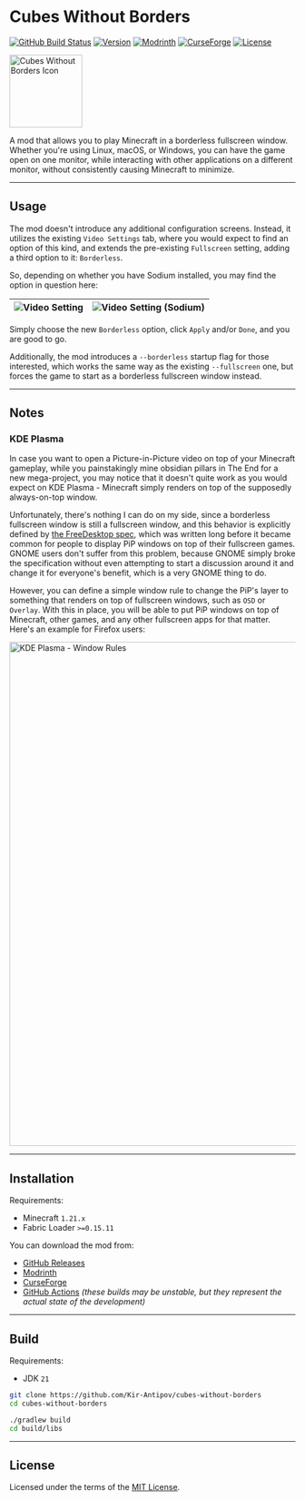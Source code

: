 # Cubes Without Borders

[![GitHub Build Status](https://img.shields.io/github/actions/workflow/status/Kir-Antipov/cubes-without-borders/build-artifacts.yml?style=flat&logo=github&cacheSeconds=3600)](https://github.com/Kir-Antipov/cubes-without-borders/actions/workflows/build-artifacts.yml)
[![Version](https://img.shields.io/github/v/release/Kir-Antipov/cubes-without-borders?sort=date&style=flat&label=version&cacheSeconds=3600)](https://github.com/Kir-Antipov/cubes-without-borders/releases/latest)
[![Modrinth](https://img.shields.io/badge/dynamic/json?color=00AF5C&label=Modrinth&query=title&url=https://api.modrinth.com/v2/project/cubes-without-borders&style=flat&cacheSeconds=3600&logo=modrinth)](https://modrinth.com/mod/cubes-without-borders)
[![CurseForge](https://img.shields.io/badge/dynamic/json?color=F16436&label=CurseForge&query=title&url=https://api.cfwidget.com/975120&cacheSeconds=3600&logo=curseforge)](https://www.curseforge.com/minecraft/mc-mods/cubes-without-borders)
[![License](https://img.shields.io/github/license/Kir-Antipov/cubes-without-borders?style=flat&cacheSeconds=36000)](https://github.com/Kir-Antipov/cubes-without-borders/blob/HEAD/LICENSE.md)

<img alt="Cubes Without Borders Icon" src="https://raw.githubusercontent.com/Kir-Antipov/cubes-without-borders/HEAD/media/icon.png" width="128">

A mod that allows you to play Minecraft in a borderless fullscreen window. Whether you're using Linux, macOS, or Windows, you can have the game open on one monitor, while interacting with other applications on a different monitor, without consistently causing Minecraft to minimize.

----

## Usage

The mod doesn't introduce any additional configuration screens. Instead, it utilizes the existing `Video Settings` tab, where you would expect to find an option of this kind, and extends the pre-existing `Fullscreen` setting, adding a third option to it: `Borderless`.

So, depending on whether you have Sodium installed, you may find the option in question here:

| ![Video Setting](https://raw.githubusercontent.com/Kir-Antipov/cubes-without-borders/HEAD/media/video-settings.png) | ![Video Setting (Sodium)](https://raw.githubusercontent.com/Kir-Antipov/cubes-without-borders/HEAD/media/video-settings-sodium.png) |
| - | - |

Simply choose the new `Borderless` option, click `Apply` and/or `Done`, and you are good to go.

Additionally, the mod introduces a `--borderless` startup flag for those interested, which works the same way as the existing `--fullscreen` one, but forces the game to start as a borderless fullscreen window instead.

----

## Notes

### KDE Plasma

In case you want to open a Picture-in-Picture video on top of your Minecraft gameplay, while you painstakingly mine obsidian pillars in The End for a new mega-project, you may notice that it doesn't quite work as you would expect on KDE Plasma - Minecraft simply renders on top of the supposedly always-on-top window.

Unfortunately, there's nothing I can do on my side, since a borderless fullscreen window is still a fullscreen window, and this behavior is explicitly defined by [the FreeDesktop spec](https://specifications.freedesktop.org/wm-spec/wm-spec-1.3.html#STACKINGORDER), which was written long before it became common for people to display PiP windows on top of their fullscreen games. GNOME users don't suffer from this problem, because GNOME simply broke the specification without even attempting to start a discussion around it and change it for everyone's benefit, which is a very GNOME thing to do.

However, you can define a simple window rule to change the PiP's layer to something that renders on top of fullscreen windows, such as `OSD` or `Overlay`. With this in place, you will be able to put PiP windows on top of Minecraft, other games, and any other fullscreen apps for that matter. Here's an example for Firefox users:

<img alt="KDE Plasma - Window Rules" width="886" src="https://raw.githubusercontent.com/Kir-Antipov/cubes-without-borders/HEAD/media/kde-plasma-window-rules.png">

----

## Installation

Requirements:

 - Minecraft `1.21.x`
 - Fabric Loader `>=0.15.11`

You can download the mod from:

 - [GitHub Releases](https://github.com/Kir-Antipov/cubes-without-borders/releases/latest)
 - [Modrinth](https://modrinth.com/mod/cubes-without-borders)
 - [CurseForge](https://www.curseforge.com/minecraft/mc-mods/cubes-without-borders)
 - [GitHub Actions](https://github.com/Kir-Antipov/cubes-without-borders/actions/workflows/build-artifacts.yml) *(these builds may be unstable, but they represent the actual state of the development)*

----

## Build

Requirements:

 - JDK `21`

```bash
git clone https://github.com/Kir-Antipov/cubes-without-borders
cd cubes-without-borders

./gradlew build
cd build/libs
```

----

## License

Licensed under the terms of the [MIT License](https://github.com/Kir-Antipov/cubes-without-borders/blob/HEAD/LICENSE.md).
